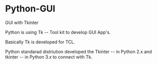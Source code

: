 # Python-GUI
GUI with Tkinter

Python is using Tk -- Tool kit to develop GUI App's.

Basically Tk is developed for TCL.

Python standarad distriution developed the Tkinter -- in Python 2.x and tkinter -- in Python 3.x to connect with Tk. 
